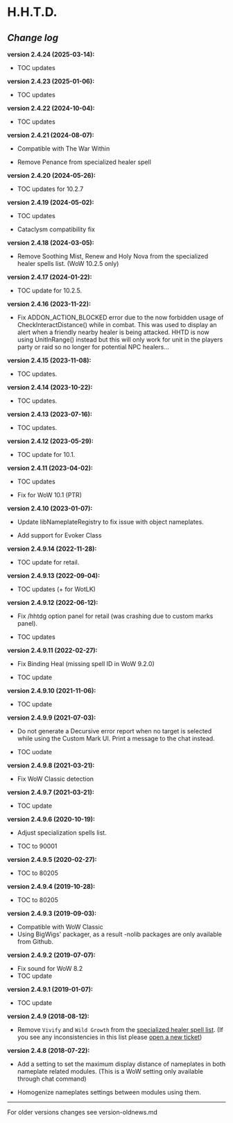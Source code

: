 H.H.T.D.
========

*Change log*
------------

**version 2.4.24 (2025-03-14):**

- TOC updates


**version 2.4.23 (2025-01-06):**

- TOC updates


**version 2.4.22 (2024-10-04):**

- TOC updates


**version 2.4.21 (2024-08-07):**

- Compatible with The War Within

- Remove Penance from specialized healer spell


**version 2.4.20 (2024-05-26):**

- TOC updates for 10.2.7


**version 2.4.19 (2024-05-02):**

- TOC updates

- Cataclysm compatibility fix


**version 2.4.18 (2024-03-05):**

- Remove Soothing Mist, Renew and Holy Nova from the specialized healer spells list. (WoW 10.2.5 only)


**version 2.4.17 (2024-01-22):**

- TOC update for 10.2.5.


**version 2.4.16 (2023-11-22):**

- Fix ADDON_ACTION_BLOCKED error due to the now forbidden usage of
  CheckInteractDistance() while in combat. This was used to display an alert
  when a friendly nearby healer is being attacked. HHTD is now using
  UnitInRange() instead but this will only work for unit in the players party or
  raid so no longer for potential NPC healers...


**version 2.4.15 (2023-11-08):**

- TOC updates.


**version 2.4.14 (2023-10-22):**

- TOC updates.


**version 2.4.13 (2023-07-16):**

- TOC updates.


**version 2.4.12 (2023-05-29):**

- TOC update for 10.1.


**version 2.4.11 (2023-04-02):**

- TOC updates

- Fix for WoW 10.1 (PTR)


**version 2.4.10 (2023-01-07):**

- Update libNameplateRegistry to fix issue with object nameplates.

- Add support for Evoker Class


**version 2.4.9.14 (2022-11-28):**

- TOC update for retail.


**version 2.4.9.13 (2022-09-04):**

- TOC updates (+ for WotLK)


**version 2.4.9.12 (2022-06-12):**

- Fix /hhtdg option panel for retail (was crashing due to custom marks panel).

- TOC updates


**version 2.4.9.11 (2022-02-27):**

- Fix Binding Heal (missing spell ID in WoW 9.2.0)

- TOC update


**version 2.4.9.10 (2021-11-06):**

- TOC update


**version 2.4.9.9 (2021-07-03):**

- Do not generate a Decursive error report when no target is selected while
  using the Custom Mark UI. Print a message to the chat instead.

- TOC uodate


**version 2.4.9.8 (2021-03-21):**

- Fix WoW Classic detection


**version 2.4.9.7 (2021-03-21):**

- TOC update


**version 2.4.9.6 (2020-10-19):**

- Adjust specialization spells list.

- TOC to 90001


**version 2.4.9.5 (2020-02-27):**

- TOC to 80205


**version 2.4.9.4 (2019-10-28):**

- TOC to 80205


**version 2.4.9.3 (2019-09-03):**

- Compatible with WoW Classic
- Using BigWigs' packager, as a result -nolib packages are only available from
  Github.


**version 2.4.9.2 (2019-07-07):**

- Fix sound for WoW 8.2
- TOC update


**version 2.4.9.1 (2019-01-07):**

- TOC update


**version 2.4.9 (2018-08-12):**

- Remove `Vivify` and `Wild Growth` from the [specialized healer spell list][spelllist].
  (If you see any inconsistencies in this list please [open a new ticket][tickets])


**version 2.4.8 (2018-07-22):**

- Add a setting to set the maximum display distance of nameplates in both
  nameplate related modules.
  (This is a WoW setting only available through chat command)

- Homogenize nameplates settings between modules using them.


****
For older versions changes see version-oldnews.md


[spelllist]: https://www.wowace.com/projects/h-h-t-d/pages/specialized-healers-spells
[localization]: https://www.wowace.com/projects/h-h-t-d/localization
[tidyplates]: https://www.curseforge.com/wow/addons/tidy-plates
[LibNamePlateRegistry]: https://www.wowace.com/projects/libnameplateregistry-1-0
[tickets]: https://www.wowace.com/projects/h-h-t-d/issues
